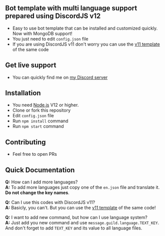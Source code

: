 Bot template with multi language support prepared using DiscordJS v12
---

- Easy to use bot template that can be installed and customized quickly. Now with MongoDB support!
- You just need to edit `config.json` file
- If you are using DiscordJS v11 don't worry you can use the [v11 template](https://github.com/Project-Hammer/discordjs-v11-template) of the same code

Get live support
---
- You can quickly find me on [my Discord server](https://bariscodes.me/discord)

Installation
--- 
- You need [Node.js](https://nodejs.org/) V12 or higher.
- Clone or fork this repository
- Edit `config.json` file
- Run `npm install` command
- Run `npm start` command

Contributing
---
- Feel free to open PRs

Quick Documentation
---

<b>Q:</b> How can I add more languages?<br>
<b>A:</b> To add more languages just copy one of the `en.json` file and translate it. <b>Do not change the key names</b>.

<b>Q:</b> Can I use this codes with DiscordJS v11?<br>
<b>A:</b> Basicly, you can't. But you can use the [v11 template](https://github.com/Project-Hammer/discordjs-v11-template) of the same code!

<b>Q:</b> I want to add new command, but how can I use language system?<br>
<b>A:</b> Just add you new command and use `message.guild.language.TEXT_KEY`. And don't forget to add `TEXT_KEY` and its value to all language files. 
